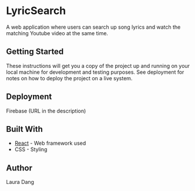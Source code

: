 # LyricSearch

A web application where users can search up song lyrics and watch the matching Youtube video at the same time. 

## Getting Started

These instructions will get you a copy of the project up and running on your local machine for development and testing purposes. See deployment for notes on how to deploy the project on a live system.

## Deployment

Firebase (URL in the description)

## Built With

* [React](https://reactjs.org/) - Web framework used
* CSS - Styling

## Author

Laura Dang
